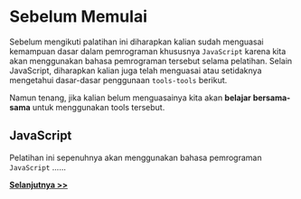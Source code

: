 # Sebelum Memulai

Sebelum mengikuti palatihan ini diharapkan kalian sudah menguasai kemampuan dasar dalam pemrograman khususnya `JavaScript` karena kita akan menggunakan bahasa pemrograman tersebut selama pelatihan. Selain JavaScript, diharapkan kalian juga telah menguasai atau setidaknya mengetahui dasar-dasar penggunaan `tools-tools` berikut.

Namun tenang, jika kalian belum menguasainya kita akan **belajar bersama-sama** untuk menggunakan tools tersebut.

## JavaScript

Pelatihan ini sepenuhnya akan menggunakan bahasa pemrograman `JavaScript` ......

**[Selanjutnya >>](instalasi.md)**
